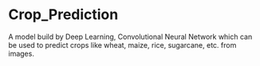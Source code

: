 # Crop_Prediction

A model build by Deep Learning, Convolutional Neural Network which can be used to predict crops like wheat, maize, rice, sugarcane, etc. from images. 

